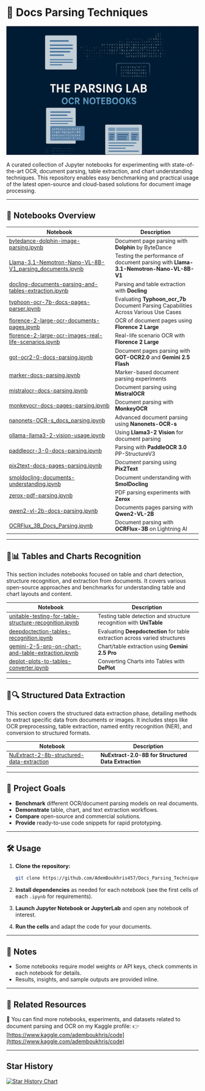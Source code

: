 # 📝 Docs Parsing Techniques
![The Parsing Lab: OCR & Document Intelligence](assets/banner.png)

A curated collection of Jupyter notebooks for experimenting with state-of-the-art OCR, document parsing, table extraction, and chart understanding techniques. This repository enables easy benchmarking and practical usage of the latest open-source and cloud-based solutions for document image processing.

---

## 🚀 Notebooks Overview

| Notebook                                                                                                                                                                            | Description                                                         |
| ----------------------------------------------------------------------------------------------------------------------------------------------------------------------------------- | ------------------------------------------------------------------- |
| [bytedance-dolphin-image-parsing.ipynb](https://github.com/AdemBoukhris457/Docs_Parsing_Techniques/blob/main/bytedance-dolphin-image-parsing.ipynb)                                 | Document page parsing with **Dolphin** by ByteDance                 |
| [Llama-3.1-Nemotron-Nano-VL-8B-V1_parsing_documents.ipynb](https://github.com/AdemBoukhris457/Docs_Parsing_Techniques/blob/main/Llama-3.1-Nemotron-Nano-VL-8B-V1_parsing_documents.ipynb)                                 | Testing the performance of document parsing with **Llama-3.1-Nemotron-Nano-VL-8B-V1**                 |
| [docling-documents-parsing-and-tables-extraction.ipynb](https://github.com/AdemBoukhris457/Docs_Parsing_Techniques/blob/main/docling-documents-parsing-and-tables-extraction.ipynb) | Parsing and table extraction with **Docling**                       |
| [typhoon-ocr-7b-docs-pages-parser.ipynb](https://github.com/AdemBoukhris457/Docs_Parsing_Techniques/blob/main/typhoon-ocr-7b-docs-pages-parser.ipynb) | Evaluating **Typhoon_ocr_7b** Document Parsing Capabilities Across Various Use Cases                    |
| [florence-2-large-ocr-documents-pages.ipynb](https://github.com/AdemBoukhris457/Docs_Parsing_Techniques/blob/main/florence-2-large-ocr-documents-pages.ipynb)                       | OCR of document pages using **Florence 2 Large**                    |
| [florence-2-large-ocr-images-real-life-scenarios.ipynb](https://github.com/AdemBoukhris457/Docs_Parsing_Techniques/blob/main/florence-2-large-ocr-images-real-life-scenarios.ipynb) | Real-life scenario OCR with **Florence 2 Large**                    |
| [got-ocr2-0-docs-parsing.ipynb](https://github.com/AdemBoukhris457/Docs_Parsing_Techniques/blob/main/got-ocr2-0-docs-parsing.ipynb)                                                 | Document pages parsing with **GOT-OCR2.0** and **Gemini 2.5 Flash** |
| [marker-docs-parsing.ipynb](https://github.com/AdemBoukhris457/Docs_Parsing_Techniques/blob/main/marker-docs-parsing.ipynb)                                                         | Marker-based document parsing experiments                           |
| [mistralocr-docs-parsing.ipynb](https://github.com/AdemBoukhris457/Docs_Parsing_Techniques/blob/main/mistralocr-docs-parsing.ipynb)                                                 | Document parsing using **MistralOCR**                               |
| [monkeyocr-docs-pages-parsing.ipynb](https://github.com/AdemBoukhris457/Docs_Parsing_Techniques/blob/main/monkeyocr-docs-pages-parsing.ipynb)                                       | Document parsing with **MonkeyOCR**                                 |
| [nanonets-OCR-s\_docs\_parsing.ipynb](https://github.com/AdemBoukhris457/Docs_Parsing_Techniques/blob/main/Nanonets-OCR-s_docs_parsing.ipynb)                                       | Advanced document parsing using **Nanonets-OCR-s**                  |
| [ollama-llama3-2-vision-usage.ipynb](https://github.com/AdemBoukhris457/Docs_Parsing_Techniques/blob/main/ollama-llama3-2-vision-usage.ipynb)                                       | Using **Llama3-2 Vision** for document parsing                      |
| [paddleocr-3-0-docs-parsing.ipynb](https://github.com/AdemBoukhris457/Docs_Parsing_Techniques/blob/main/paddleocr-3-0-docs-parsing.ipynb)                                           | Parsing with **PaddleOCR 3.0** PP-StructureV3                       |
| [pix2text-docs-pages-parsing.ipynb](https://github.com/AdemBoukhris457/Docs_Parsing_Techniques/blob/main/pix2text-docs-pages-parsing.ipynb)                                         | Document parsing using **Pix2Text**                                 |
| [smoldocling-documents-understanding.ipynb](https://github.com/AdemBoukhris457/Docs_Parsing_Techniques/blob/main/smoldocling-documents-understanding.ipynb)                         | Document understanding with **SmolDocling**                         |
| [zerox-pdf-parsing.ipynb](https://github.com/AdemBoukhris457/Docs_Parsing_Techniques/blob/main/zerox-pdf-parsing.ipynb)                                                             | PDF parsing experiments with **Zerox**                              |
| [qwen2-vl-2b-docs-parsing.ipynb](https://github.com/AdemBoukhris457/Docs_Parsing_Techniques/blob/main/qwen2-vl-2b-docs-parsing.ipynb)                                                             | Documents pages parsing with **Qwen2-VL-2B**                              |
| [OCRFlux_3B_Docs_Parsing.ipynb](https://github.com/AdemBoukhris457/Docs_Parsing_Techniques/blob/main/OCRFlux_3B_Docs_Parsing.ipynb)                                                             | Document parsing with **OCRFlux-3B** on Lightning AI                              |


---

## 📑📊 Tables and Charts Recognition

This section includes notebooks focused on table and chart detection, structure recognition, and extraction from documents. It covers various open-source approaches and benchmarks for understanding table and chart layouts and content.


| Notebook                                                                                                                                                                              | Description                                                         |
| ------------------------------------------------------------------------------------------------------------------------------------------------------------------------------------- | ------------------------------------------------------------------- |
| [unitable-testing-for-table-structure-recognition.ipynb](https://github.com/AdemBoukhris457/Docs_Parsing_Techniques/blob/main/unitable-testing-for-table-structure-recognition.ipynb) | Testing table detection and structure recognition with **UniTable** |
| [deepdoctection-tables-recognition.ipynb](https://github.com/AdemBoukhris457/Docs_Parsing_Techniques/blob/main/deepdoctection-tables-recognition.ipynb)                              | Evaluating **Deepdoctection** for table extraction across varied structures |
| [gemini-2-5-pro-on-chart-and-table-extraction.ipynb](https://github.com/AdemBoukhris457/Docs_Parsing_Techniques/blob/main/gemini-2-5-pro-on-chart-and-table-extraction.ipynb)       | Chart/table extraction using **Gemini 2.5 Pro**                     |
| [deplot-plots-to-tables-converter.ipynb](https://github.com/AdemBoukhris457/Docs_Parsing_Techniques/blob/main/deplot-plots-to-tables-converter.ipynb)       | Converting Charts into Tables with **DePlot**                     |

---

## 📑🔍 Structured Data Extraction

This section covers the structured data extraction phase, detailing methods to extract specific data from documents or images. It includes steps like OCR preprocessing, table extraction, named entity recognition (NER), and conversion to structured formats.

| Notebook                                                                                                                                                      | Description                                                     |
| ------------------------------------------------------------------------------------------------------------------------------------------------------------- | --------------------------------------------------------------- |
| [NuExtract-2-8b-structured-data-extraction](hhttps://github.com/AdemBoukhris457/Docs_Parsing_Techniques/blob/main/NuExtract-2-8b-structured-data-extraction.ipynb)     | **NuExtract-2.0-8B for Structured Data Extraction**               |

---


## 📖 Project Goals

* **Benchmark** different OCR/document parsing models on real documents.
* **Demonstrate** table, chart, and text extraction workflows.
* **Compare** open-source and commercial solutions.
* **Provide** ready-to-use code snippets for rapid prototyping.

---

## 🛠️ Usage

1. **Clone the repository:**

   ```bash
   git clone https://github.com/AdemBoukhris457/Docs_Parsing_Techniques.git
   ```
2. **Install dependencies** as needed for each notebook (see the first cells of each `.ipynb` for requirements).
3. **Launch Jupyter Notebook or JupyterLab** and open any notebook of interest.
4. **Run the cells** and adapt the code for your documents.

---

## 📌 Notes

* Some notebooks require model weights or API keys, check comments in each notebook for details.
* Results, insights, and sample outputs are provided inline.

---

## 🔗 Related Resources

📂 You can find more notebooks, experiments, and datasets related to document parsing and OCR on my Kaggle profile:
👉 [https://www.kaggle.com/ademboukhris/code](https://www.kaggle.com/ademboukhris/code)

---

## Star History

[![Star History Chart](https://api.star-history.com/svg?repos=AdemBoukhris457/Docs_Parsing_Techniques&type=Date)](https://www.star-history.com/#AdemBoukhris457/Docs_Parsing_Techniques&Date)